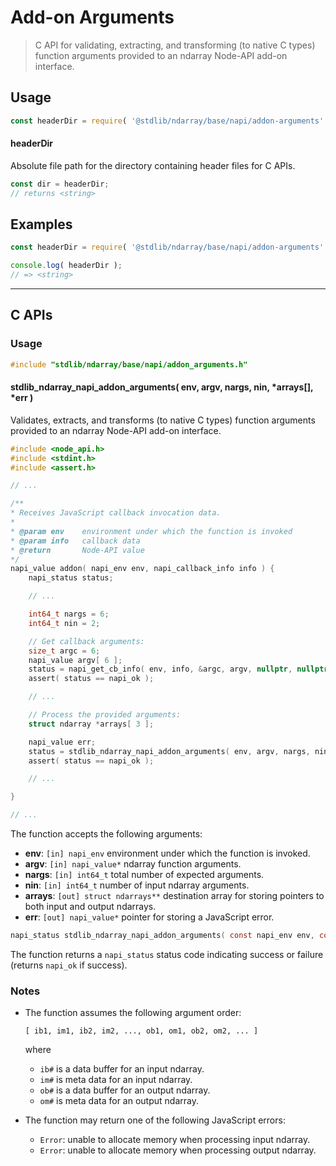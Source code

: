 <!--

@license Apache-2.0

Copyright (c) 2021 The Stdlib Authors.

Licensed under the Apache License, Version 2.0 (the "License");
you may not use this file except in compliance with the License.
You may obtain a copy of the License at

   http://www.apache.org/licenses/LICENSE-2.0

Unless required by applicable law or agreed to in writing, software
distributed under the License is distributed on an "AS IS" BASIS,
WITHOUT WARRANTIES OR CONDITIONS OF ANY KIND, either express or implied.
See the License for the specific language governing permissions and
limitations under the License.

-->

# Add-on Arguments

> C API for validating, extracting, and transforming (to native C types) function arguments provided to an ndarray Node-API add-on interface.

<!-- Section to include introductory text. Make sure to keep an empty line after the intro `section` element and another before the `/section` close. -->

<section class="intro">

</section>

<!-- /.intro -->

<!-- Package usage documentation. -->

<section class="usage">

## Usage

```javascript
const headerDir = require( '@stdlib/ndarray/base/napi/addon-arguments' );
```

#### headerDir

Absolute file path for the directory containing header files for C APIs.

```javascript
const dir = headerDir;
// returns <string>
```

</section>

<!-- /.usage -->

<!-- Package usage notes. Make sure to keep an empty line after the `section` element and another before the `/section` close. -->

<section class="notes">

</section>

<!-- /.notes -->

<!-- Package usage examples. -->

<section class="examples">

## Examples

```javascript
const headerDir = require( '@stdlib/ndarray/base/napi/addon-arguments' );

console.log( headerDir );
// => <string>
```

</section>

<!-- /.examples -->

<!-- C interface documentation. -->

* * *

<section class="c">

## C APIs

<!-- Section to include introductory text. Make sure to keep an empty line after the intro `section` element and another before the `/section` close. -->

<section class="intro">

</section>

<!-- /.intro -->

<!-- C usage documentation. -->

<section class="usage">

### Usage

```c
#include "stdlib/ndarray/base/napi/addon_arguments.h"
```

<!-- lint disable maximum-heading-length -->

#### stdlib_ndarray_napi_addon_arguments( env, argv, nargs, nin, \*arrays\[], \*err )

Validates, extracts, and transforms (to native C types) function arguments provided to an ndarray Node-API add-on interface.

```c
#include <node_api.h>
#include <stdint.h>
#include <assert.h>

// ...

/**
* Receives JavaScript callback invocation data.
*
* @param env    environment under which the function is invoked
* @param info   callback data
* @return       Node-API value
*/
napi_value addon( napi_env env, napi_callback_info info ) {
    napi_status status;

    // ...

    int64_t nargs = 6;
    int64_t nin = 2;

    // Get callback arguments:
    size_t argc = 6;
    napi_value argv[ 6 ];
    status = napi_get_cb_info( env, info, &argc, argv, nullptr, nullptr );
    assert( status == napi_ok );

    // ...

    // Process the provided arguments:
    struct ndarray *arrays[ 3 ];

    napi_value err;
    status = stdlib_ndarray_napi_addon_arguments( env, argv, nargs, nin, arrays, &err );
    assert( status == napi_ok );

    // ...

}

// ...
```

The function accepts the following arguments:

-   **env**: `[in] napi_env` environment under which the function is invoked.
-   **argv**: `[in] napi_value*` ndarray function arguments.
-   **nargs**: `[in] int64_t` total number of expected arguments.
-   **nin**: `[in] int64_t` number of input ndarray arguments.
-   **arrays**: `[out] struct ndarrays**` destination array for storing pointers to both input and output ndarrays.
-   **err**: `[out] napi_value*` pointer for storing a JavaScript error.

```c
napi_status stdlib_ndarray_napi_addon_arguments( const napi_env env, const napi_value *argv, const int64_t nargs, const int64_t nin, struct ndarray *arrays[], napi_value *err );
```

The function returns a `napi_status` status code indicating success or failure (returns `napi_ok` if success).

</section>

<!-- /.usage -->

<!-- C API usage notes. Make sure to keep an empty line after the `section` element and another before the `/section` close. -->

<section class="notes">

### Notes

-   The function assumes the following argument order:

    ```text
    [ ib1, im1, ib2, im2, ..., ob1, om1, ob2, om2, ... ]
    ```

    where

    -   `ib#` is a data buffer for an input ndarray.
    -   `im#` is meta data for an input ndarray.
    -   `ob#` is a data buffer for an output ndarray.
    -   `om#` is meta data for an output ndarray.

-   The function may return one of the following JavaScript errors:

    -   `Error`: unable to allocate memory when processing input ndarray.
    -   `Error`: unable to allocate memory when processing output ndarray.

</section>

<!-- /.notes -->

<!-- C API usage examples. -->

<section class="examples">

</section>

<!-- /.examples -->

</section>

<!-- /.c -->

<!-- Section to include cited references. If references are included, add a horizontal rule *before* the section. Make sure to keep an empty line after the `section` element and another before the `/section` close. -->

<section class="references">

</section>

<!-- /.references -->

<!-- Section for related `stdlib` packages. Do not manually edit this section, as it is automatically populated. -->

<section class="related">

</section>

<!-- /.related -->

<!-- Section for all links. Make sure to keep an empty line after the `section` element and another before the `/section` close. -->

<section class="links">

</section>

<!-- /.links -->
